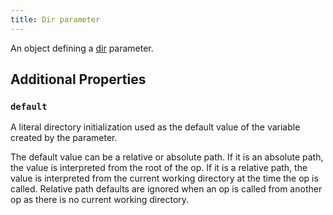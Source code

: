 ```yaml
---
title: Dir parameter
---
```


An object defining a [dir](../../types/dir.md) parameter.

## Additional Properties

### `default`

A literal directory initialization used as the default value of the variable created by the parameter.

The default value can be a relative or absolute path. If it is an absolute path, the value is interpreted from the root of the op. If it is a relative path, the value is interpreted from the current working directory at the time the op is called. Relative path defaults are ignored when an op is called from another op as there is no current working directory.
